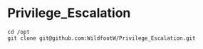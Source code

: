 # Privilege_Escalation

```
cd /opt
git clone git@github.com:WildfootW/Privilege_Escalation.git
```
